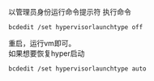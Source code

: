 以管理员身份运行命令提示符 执行命令  

```
bcdedit /set hypervisorlaunchtype off 
```
重启，运行vm即可。  
如果想要恢复hyper启动  
```
bcdedit /set hypervisorlaunchtype auto
```
  
